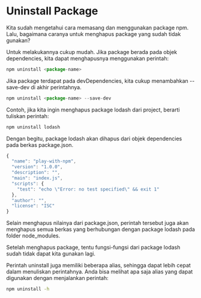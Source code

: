 # Uninstall Package

Kita sudah mengetahui cara memasang dan menggunakan package npm. Lalu, bagaimana caranya
untuk menghapus package yang sudah tidak gunakan?

Untuk melakukannya cukup mudah. Jika package berada pada objek dependencies, kita dapat
menghapusnya menggunakan perintah:

```javascript
npm uninstall <package-name>
```

Jika package terdapat pada devDependencies, kita cukup menambahkan --save-dev di akhir
perintahnya.

```javascript
npm uninstall <package-name> --save-dev
```

Contoh, jika kita ingin menghapus package lodash dari project, berarti tuliskan perintah:

```bash
npm uninstall lodash
```

Dengan begitu, package lodash akan dihapus dari objek dependencies pada berkas
package.json.

```javascript
{
  "name": "play-with-npm",
  "version": "1.0.0",
  "description": "",
  "main": "index.js",
  "scripts": {
    "test": "echo \"Error: no test specified\" && exit 1"
  },
  "author": "",
  "license": "ISC"
}
```

Selain menghapus nilainya dari package.json, perintah tersebut juga akan menghapus semua
berkas yang berhubungan dengan package lodash pada folder node_modules.

Setelah menghapus package, tentu fungsi-fungsi dari package lodash sudah tidak dapat kita
gunakan lagi.

Perintah uninstall juga memiliki beberapa alias, sehingga dapat lebih cepat dalam
menuliskan perintahnya. Anda bisa melihat apa saja alias yang dapat digunakan dengan
menjalankan perintah:

```bash
npm uninstall -h
```
